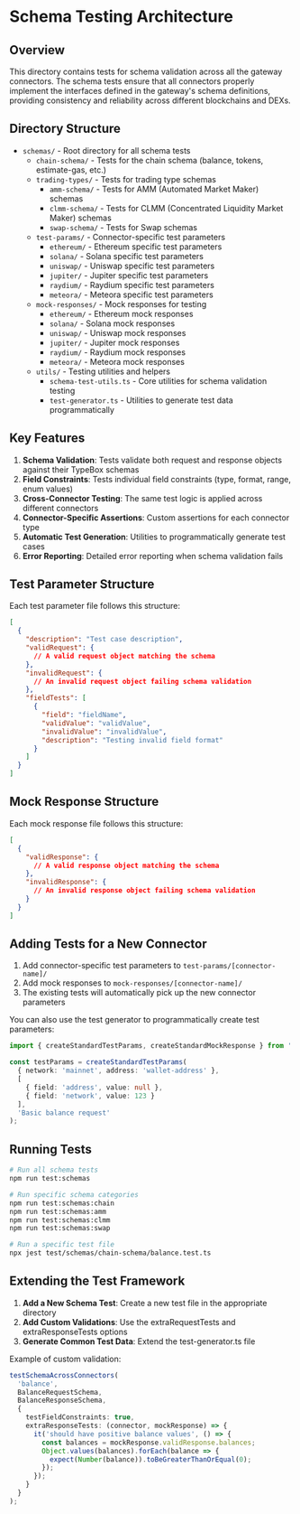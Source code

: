 # Schema Testing Architecture

## Overview

This directory contains tests for schema validation across all the gateway connectors. The schema tests ensure that all connectors properly implement the interfaces defined in the gateway's schema definitions, providing consistency and reliability across different blockchains and DEXs.

## Directory Structure

- `schemas/` - Root directory for all schema tests
  - `chain-schema/` - Tests for the chain schema (balance, tokens, estimate-gas, etc.)
  - `trading-types/` - Tests for trading type schemas
    - `amm-schema/` - Tests for AMM (Automated Market Maker) schemas
    - `clmm-schema/` - Tests for CLMM (Concentrated Liquidity Market Maker) schemas
    - `swap-schema/` - Tests for Swap schemas
  - `test-params/` - Connector-specific test parameters
    - `ethereum/` - Ethereum specific test parameters
    - `solana/` - Solana specific test parameters
    - `uniswap/` - Uniswap specific test parameters
    - `jupiter/` - Jupiter specific test parameters
    - `raydium/` - Raydium specific test parameters
    - `meteora/` - Meteora specific test parameters
  - `mock-responses/` - Mock responses for testing
    - `ethereum/` - Ethereum mock responses
    - `solana/` - Solana mock responses
    - `uniswap/` - Uniswap mock responses
    - `jupiter/` - Jupiter mock responses
    - `raydium/` - Raydium mock responses
    - `meteora/` - Meteora mock responses
  - `utils/` - Testing utilities and helpers
    - `schema-test-utils.ts` - Core utilities for schema validation testing
    - `test-generator.ts` - Utilities to generate test data programmatically

## Key Features

1. **Schema Validation**: Tests validate both request and response objects against their TypeBox schemas
2. **Field Constraints**: Tests individual field constraints (type, format, range, enum values)
3. **Cross-Connector Testing**: The same test logic is applied across different connectors
4. **Connector-Specific Assertions**: Custom assertions for each connector type
5. **Automatic Test Generation**: Utilities to programmatically generate test cases
6. **Error Reporting**: Detailed error reporting when schema validation fails

## Test Parameter Structure

Each test parameter file follows this structure:

```json
[
  {
    "description": "Test case description",
    "validRequest": {
      // A valid request object matching the schema
    },
    "invalidRequest": {
      // An invalid request object failing schema validation
    },
    "fieldTests": [
      {
        "field": "fieldName",
        "validValue": "validValue",
        "invalidValue": "invalidValue",
        "description": "Testing invalid field format"
      }
    ]
  }
]
```

## Mock Response Structure

Each mock response file follows this structure:

```json
[
  {
    "validResponse": {
      // A valid response object matching the schema
    },
    "invalidResponse": {
      // An invalid response object failing schema validation
    }
  }
]
```

## Adding Tests for a New Connector

1. Add connector-specific test parameters to `test-params/[connector-name]/`
2. Add mock responses to `mock-responses/[connector-name]/`
3. The existing tests will automatically pick up the new connector parameters

You can also use the test generator to programmatically create test parameters:

```typescript
import { createStandardTestParams, createStandardMockResponse } from './utils/schema-test-utils';

const testParams = createStandardTestParams(
  { network: 'mainnet', address: 'wallet-address' },
  [
    { field: 'address', value: null },
    { field: 'network', value: 123 }
  ],
  'Basic balance request'
);
```

## Running Tests

```bash
# Run all schema tests
npm run test:schemas

# Run specific schema categories
npm run test:schemas:chain
npm run test:schemas:amm
npm run test:schemas:clmm
npm run test:schemas:swap

# Run a specific test file
npx jest test/schemas/chain-schema/balance.test.ts
```

## Extending the Test Framework

1. **Add a New Schema Test**: Create a new test file in the appropriate directory
2. **Add Custom Validations**: Use the extraRequestTests and extraResponseTests options
3. **Generate Common Test Data**: Extend the test-generator.ts file

Example of custom validation:

```typescript
testSchemaAcrossConnectors(
  'balance',
  BalanceRequestSchema,
  BalanceResponseSchema,
  {
    testFieldConstraints: true,
    extraResponseTests: (connector, mockResponse) => {
      it('should have positive balance values', () => {
        const balances = mockResponse.validResponse.balances;
        Object.values(balances).forEach(balance => {
          expect(Number(balance)).toBeGreaterThanOrEqual(0);
        });
      });
    }
  }
);
```
